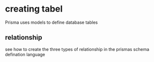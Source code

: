 # creating tabel

Prisma uses models to define database tables

## relationship

see how to create the three types of relationship in the prismas schema defination language
